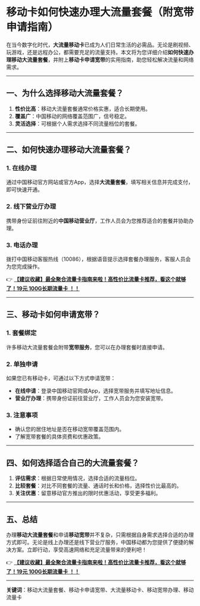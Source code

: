 # 移动卡如何快速办理大流量套餐（附宽带申请指南）

在当今数字化时代，**大流量移动卡**已成为人们日常生活的必需品。无论是刷视频、玩游戏，还是远程办公，都需要充足的流量支持。本文将为您详细介绍**如何快速办理移动大流量套餐**，并附上**移动卡申请宽带**的实用指南，助您轻松解决流量和网络需求。

---

## 一、为什么选择移动大流量套餐？

1. **性价比高**：移动大流量套餐通常价格实惠，适合长期使用。  
2. **覆盖广**：中国移动的网络覆盖范围广，信号稳定。  
3. **灵活选择**：可根据个人需求选择不同流量档位的套餐。  

---

## 二、如何快速办理移动大流量套餐？

### 1. 在线办理
通过中国移动官方网站或官方App，选择**大流量套餐**，填写相关信息并完成支付，即可快速开通。

### 2. 线下营业厅办理
携带身份证前往附近的**中国移动营业厅**，工作人员会为您推荐适合的套餐并协助办理。

### 3. 电话办理
拨打中国移动客服热线（10086），根据语音提示选择套餐办理服务，客服人员会为您完成操作。

👉 **[【建议收藏】最全聚合流量卡指南来啦！高性价比流量卡推荐，看这个就够了！19元 100G长期流量卡 ！！](https://bit.ly/Liuliangka)**

---

## 三、移动卡如何申请宽带？

### 1. 套餐绑定
许多移动大流量套餐会附带**宽带服务**，您可以在办理套餐时直接申请。

### 2. 单独申请
如果您已有移动卡，可通过以下方式申请宽带：  
- **在线申请**：登录中国移动官网或App，选择宽带服务并填写地址信息。  
- **营业厅办理**：携带身份证前往营业厅，工作人员会为您安装宽带。  

### 3. 注意事项
- 确认您的居住地址是否在移动宽带覆盖范围内。  
- 了解宽带套餐的具体资费和优惠政策。  

---

## 四、如何选择适合自己的大流量套餐？

1. **评估需求**：根据日常使用情况，选择合适的流量档位。  
2. **比较套餐**：对比不同套餐的流量、通话时长和价格，选择性价比最高的。  
3. **关注优惠**：留意移动官方推出的限时优惠活动，享受更多福利。  

---

## 五、总结

办理**移动大流量套餐**和申请**移动宽带**并不复杂，只需根据自身需求选择合适的办理方式即可。无论是线上办理还是线下营业厅服务，中国移动都为您提供了便捷的解决方案。立即行动，享受高速网络和充足流量带来的便利吧！

👉 **[【建议收藏】最全聚合流量卡指南来啦！高性价比流量卡推荐，看这个就够了！19元 100G长期流量卡 ！！](https://bit.ly/Liuliangka)**

---

**关键词**：移动大流量套餐、移动卡申请宽带、大流量移动卡、移动宽带办理、移动流量卡